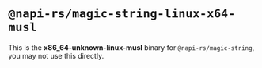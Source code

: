 # `@napi-rs/magic-string-linux-x64-musl`

This is the **x86_64-unknown-linux-musl** binary for `@napi-rs/magic-string`, you may not use this directly.
